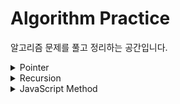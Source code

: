 # Algorithm Practice
알고리즘 문제를 풀고 정리하는 공간입니다.

<details>
<summary>Pointer</summary>

## Frequency Counter 빈도수 세기 패턴
- 보통 js 객체를 사용해서 다양한 값과 빈도를 수집하는 것

## Multiple Pointers 다중 포인터
- 이 패턴의 개념은 인덱스나 위치에 해당하는 포인터나 값을 만든 다음 특정 조건에 따라 중간 지점에서부터 시작 지점이나 끝 지점이나 양쪽 지점을 향해 이동시키는 것

## Sliding Window
- 규모가 큰 데이터셋에서 데이터의 하위 집합을 추적하는 이런 문제에 있어서 유용
- 정렬할 필요 없다.

## Divide and Conquer 분할과 정복
- 이 알고리즘은 주로 배열이나 문자열 같은 큰 규모의 데이터셋을 처리한다.
- 값을 찾기 위해 배열의 왼쪽에서 시작하여 오른쪽 끝까지 이동하는 것보다는 배열을 작은 조각으로 세분하여 각 조각들을 어디로 이동시킬지 결정하는 작업
- 이진 탐색

</details>

<details>
<summary>Recursion</summary>

## 재귀란
- 자기 자신을 호출하는 함수

## 재귀는 어디에 쓰일까?
- JSON.parse나 JSON.stringify
  - 이 두 가지는 자바스크립트 엔진으로 실행 - 재귀적으로 작성하는 경우가 많다.
- document.getElementById && DOM traversal algorithms
  - DOM은 모든 요소가 중첩된 트리 구조로 되어 있다.
- Object traversal

## 호출 스택
- 호출 스택은 자바스크립트의 보이지 않는 곳에서 작동하는 정적 데이터 구조(static data structure)이다.
- 재귀 함수는 계속해서 스택을 추가한다.

## 재귀 함수의 두 가지 기본 요소
1. 종료 조건 (Base Case or End point)
2. 다른 input

## 팩토리얼(Factorial)
- 4! = 4 * 3 * 2 * 1
```js
function factorial(num) {
  if (num === 1) {
    return 1;
  }
  return num * (num - 1);
}
```

## 재귀의 함정
- 종료 조건이 없는 경우
- 잘못된 값을 반환하거나 반환하지 않는 경우
- Stack overflow

## Helper Method Recursion
- 두 개의 함수가 있다.
  1. 메인 외부 함수
  2. 메인 외부 함수 안의 재귀 함수

## 배열을 복사하는 메서드 활용하기
배열을 사용하고 헬퍼 메소드 없이 순수 재귀 솔루션을 작성하는 경우, 배열을 복사하는 `slice`, `spread 연산자`, `concat` 같은 메소드를 사용할 수 있다. 그러면 배열을 변경할 필요가 없다. 그리고 일종의 결과를 축적할 수도 있다.

## 문자열 - slice, substring 사용해서 사본 만들기


## 객체 - Object.assign, spread 연산자

</details>

<details>
<summary>JavaScript Method</summary>

### sort()
- Tim Sort를 사용해서 구현되어짐
- 시간복잡도 O(n\log n)O(nlogn), stable, in-place 정렬
- 요소가 문자열로 취급되어 정렬됨.
- 프로퍼티 값이 문자열인 경우 산술 연산으로 비교하면 NaN이 나온다. 비교 연산으로 사용하기
- 기본 정렬 순서는 유니코드 코드 포인트의 순서를 따른다.
```js
let arr = [ 1, 2, 15 ];
arr.sort() // 1, 15, 2
```
- 기본 정렬 기준 대신 새로운 정렬 기준을 만들려면 `arr.sort()`에 새로운 함수를 넘겨주어야 한다.
  - 인수로 넘겨주는 함수는 반드시 값 두 개를 비교해야 하고 양수나 음수 또는 0을 반환해야 한다.
  - 반환값 < 0 0보다 작으면 비교 함수의 첫 번째 인수를 우선하여 정렬하고,
  - 반환값 = 0 이면 정렬하지 않으며,
  - 반환값 > 0 0보다 크면 두 번째 인수를 우선하여 정렬한다.

### reverse()
- 요소 순서를 뒤집는다.

### indexOf(value)
- value가 들어있는 index를 리턴

### String.prototype.charCodeAt()
- 주어진 인덱스에 대한 UTF-16 코드를 나타내는 0부터 65535 사이의 정수를 반환한다.


### Object.entries
- for...in와 같은 순서로 주어진 객체 자체의 enumerable 속성 `[key, value]` 쌍의 배열을 반환한다. (for-in 루프는 프로토 타입 체인의 속성도 열거한다.)

### String.prototype.localeCompare()
- 참조 문자열이 정렬 순서에서 지정된 문자열의 앞인지 뒤인지 또는 지정된 문자열과 동일한지 여부를 나타내는 숫자를 반환한다.
  - 음수 : 지정된 문자열의 전에 발생하는 경우
  - 0 : 지정된 문자열과 참조 문자열이 동일한 경우
  - 양수 : 지정된 문자열의 다음에 발생하는 경우
- 큰 배열을 정렬하는 것과 같이 많은 수의 문자열을 비교할 경우에는 `Intl.Collator - compare` 을 사용하는 것이 좋다고 한다.
  - Intl.Collator 쓸 때 대문자 먼저 오도록 하는 방법
  ```js
  console.log(['Z', 'a', 'z', 'ä'].sort(new Intl.Collator('de', { caseFirst: 'upper' } ).compare));
  // expected output: ["a", "ä", "Z", "z"]
  ```

```js
const a = 'réservé'; // with accents, lowercase
const b = 'RESERVE'; // no accents, uppercase

console.log(a.localeCompare(b));
// expected output: 1
console.log(a.localeCompare(b, 'en', { sensitivity: 'base' }));
// expected output: 0
```
- 대소문자를 구문하지 않는 정렬
```js
let items = ['reserve', 'Premier', 'click', 'communicate', 'cafe', 'Adieu'];
items.sort( (a, b) => a.localeCompare(b, 'fr', {ignorePunctuation: true}));
```

### in 연산자
- in 연산자는 명시된 속성이 명시된 객체에 존재하면 true를 반환
- `속성 in 객체명`

### indexOf
- 원본 배열에서 인수로 전달된 요소를 검색하여 인덱스를 반환한다.
- 원본  배열에 인수로 전달한 요소와 중복되는 요소가 여러 개 있다면 첫 번째로 검색된 요소의 인덱스를 반환한다.
- 존재하지 않으면 -1 을 반환한다.

### lastIndexOf
- 주어진 값과 일치하는 부분을 fromIndex로부터 역순으로 탐색하여 최초로 마주치는 인덱스를 반환한다.
- 일치하는 부분이 없으면 -1을 반환한다.

### String.fromCharCode()
- UTF-16 코드 유닛의 시퀀스로부터 문자열을 생성해 반환한다.
```js
console.log(String.fromCharCode(189, 43, 190, 61));
// expected output: "½+¾="
```

### Array.prototype.includes()
- 배열이 특정 요소를 포함하고 있는지 판별

### enumerable
- 프로토타입에 isAnagram 정의 후 for in 루프를 돌리면 isAnagram 자체가 노출되게 된다. for-in 이나 Object.keys() 에서 노출되지 않도록 숨기는 것이 좋다.
```js
console.log(Object.keys(String.prototype));
// [ 'isAnagram' ]

for (const key in String.prototype) {
  console.log(key)
}
```

### Array.prototype.find()

```js
const array1 = [5, 12, 8, 130, 44];

const found = array1.find(element => element > 10);

console.log(found);
// expected output: 12
```

### Array.prototype.findLast()

</details>